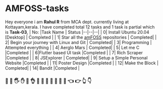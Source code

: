 # AMFOSS-tasks


Hey everyone i am **Rahul R** from MCA dept. currently living at Kottayam,kerala.
I have completed total 12 tasks and 1 task is partial which is **Task-03**,
| No: |Task Name  | Status
|--|--|--|
|  0| Install Ubuntu 20.04 [Desktop] | Completed |
|  1| Star all the [amFOSS](https://github.com/amfoss) repositories | Completed|
|  2| Begin your journey with Linux and Git  | Completed|
|  3| Programming | Attempted everything |
|  4| Aerglo Mars | Completed|
|  5| Let me C |Completed |
|  6|Flutter based UI task  |Completed |
|  7| Rich Scraper |Completed |
|  8| JSExplorer | Completed|
|  9| Setup a Simple Personal Website |Completed |
|  11| Poster Design |Completed |
|  12| Make the Block | Completed|
|  14| Bandit |Completed |


### 👋 🤚 🖐 ✋ 🖖 👌 💪 🤏 💪 🤞 🤟 🤘 🤙 👈 👉 👆  👇
